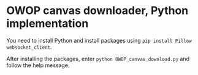# OWOP canvas downloader, Python implementation
You need to install Python and install packages using `pip install Pillow websocket_client`. 

After installing the packages, enter `python OWOP_canvas_download.py` and follow the help message.